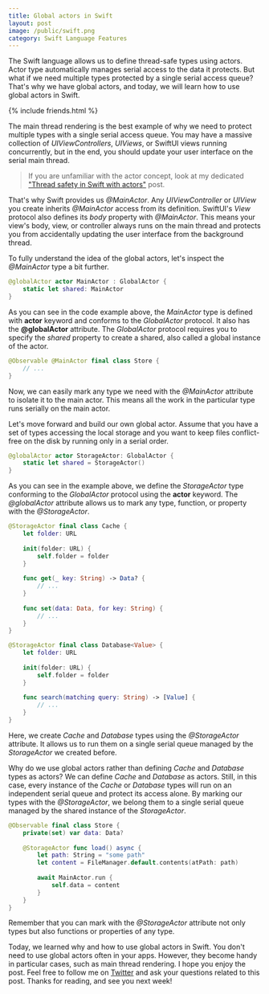 ```yaml
---
title: Global actors in Swift
layout: post
image: /public/swift.png
category: Swift Language Features
---
```


The Swift language allows us to define thread-safe types using actors. Actor type automatically manages serial access to the data it protects. But what if we need multiple types protected by a single serial access queue? That's why we have global actors, and today, we will learn how to use global actors in Swift.

{% include friends.html %}

The main thread rendering is the best example of why we need to protect multiple types with a single serial access queue. You may have a massive collection of *UIViewControllers*, *UIViews*, or SwiftUI views running concurrently, but in the end, you should update your user interface on the serial main thread. 

> If you are unfamiliar with the actor concept, look at my dedicated ["Thread safety in Swift with actors"](/2023/09/19/thread-safety-in-swift-with-actors/) post.

That's why Swift provides us *@MainActor*. Any *UIViewController* or *UIView* you create inherits *@MainActor* access from its definition. SwiftUI's *View* protocol also defines its *body* property with *@MainActor*. This means your view's body, view, or controller always runs on the main thread and protects you from accidentally updating the user interface from the background thread.

To fully understand the idea of the global actors, let's inspect the *@MainActor* type a bit further.

```swift
@globalActor actor MainActor : GlobalActor {
    static let shared: MainActor
}
```

As you can see in the code example above, the *MainActor* type is defined with **actor** keyword and conforms to the *GlobalActor* protocol. It also has the **@globalActor** attribute. The *GlobalActor* protocol requires you to specify the *shared* property to create a shared, also called a global instance of the actor. 

```swift
@Observable @MainActor final class Store {
    // ...
}
```

Now, we can easily mark any type we need with the *@MainActor* attribute to isolate it to the main actor. This means all the work in the particular type runs serially on the main actor.	

Let's move forward and build our own global actor. Assume that you have a set of types accessing the local storage and you want to keep files conflict-free on the disk by running only in a serial order.

```swift
@globalActor actor StorageActor: GlobalActor {
    static let shared = StorageActor()
}
```

As you can see in the example above, we define the *StorageActor* type conforming to the *GlobalActor* protocol using the **actor** keyword. The *@globalActor* attribute allows us to mark any type, function, or property with the *@StorageActor*.

```swift
@StorageActor final class Cache {
    let folder: URL
    
    init(folder: URL) {
        self.folder = folder
    }
    
    func get(_ key: String) -> Data? {
        // ...
    }
    
    func set(data: Data, for key: String) {
        // ...
    }
}

@StorageActor final class Database<Value> {
    let folder: URL
    
    init(folder: URL) {
        self.folder = folder
    }
    
    func search(matching query: String) -> [Value] {
        // ...
    }
}
```

Here, we create *Сache* and *Database* types using the *@StorageActor* attribute. It allows us to run them on a single serial queue managed by the *StorageActor* we created before. 

Why do we use global actors rather than defining *Cache* and *Database* types as actors? We can define *Cache* and *Database* as actors. Still, in this case, every instance of the *Cache* or *Database* types will run on an independent serial queue and protect its access alone. By marking our types with the *@StorageActor*, we belong them to a single serial queue managed by the shared instance of the *StorageActor*.

```swift
@Observable final class Store {
    private(set) var data: Data?
    
    @StorageActor func load() async {
        let path: String = "some path"
        let content = FileManager.default.contents(atPath: path)
        
        await MainActor.run {
            self.data = content
        }
    }
}
```

Remember that you can mark with the *@StorageActor* attribute not only types but also functions or properties of any type.

Today, we learned why and how to use global actors in Swift. You don't need to use global actors often in your apps. However, they become handy in particular cases, such as main thread rendering. I hope you enjoy the post. Feel free to follow me on [Twitter](https://twitter.com/mecid) and ask your questions related to this post. Thanks for reading, and see you next week!
